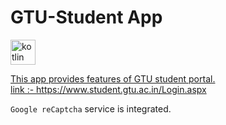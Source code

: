 # GTU-Student App
<p align="left"> <a href="https://kotlinlang.org" target="_blank" rel="noreferrer"> <img src="https://www.vectorlogo.zone/logos/kotlinlang/kotlinlang-icon.svg" alt="kotlin" width="40" height="40"/> </a> <a href="https://www.php.net" target="_blank" rel="noreferrer"></p>
  
  This app provides features of GTU student portal.<br>
  link :- https://www.student.gtu.ac.in/Login.aspx <br>
  
  `Google reCaptcha` service is integrated.
